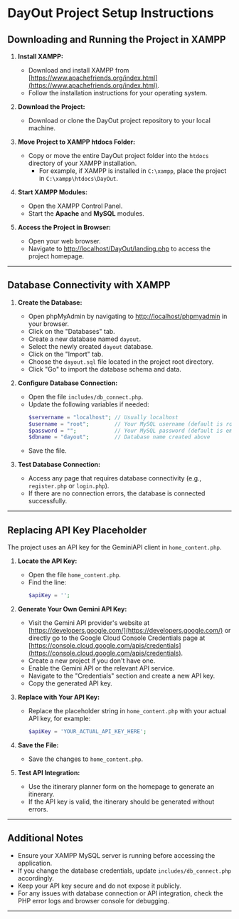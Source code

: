 # DayOut Project Setup Instructions

## Downloading and Running the Project in XAMPP

1. **Install XAMPP:**
   - Download and install XAMPP from [https://www.apachefriends.org/index.html](https://www.apachefriends.org/index.html).
   - Follow the installation instructions for your operating system.

2. **Download the Project:**
   - Download or clone the DayOut project repository to your local machine.

3. **Move Project to XAMPP htdocs Folder:**
   - Copy or move the entire DayOut project folder into the `htdocs` directory of your XAMPP installation.
     - For example, if XAMPP is installed in `C:\xampp`, place the project in `C:\xampp\htdocs\DayOut`.

4. **Start XAMPP Modules:**
   - Open the XAMPP Control Panel.
   - Start the **Apache** and **MySQL** modules.

5. **Access the Project in Browser:**
   - Open your web browser.
   - Navigate to [http://localhost/DayOut/landing.php](http://localhost/DayOut/landing.php) to access the project homepage.

---

## Database Connectivity with XAMPP

1. **Create the Database:**
   - Open phpMyAdmin by navigating to [http://localhost/phpmyadmin](http://localhost/phpmyadmin) in your browser.
   - Click on the "Databases" tab.
   - Create a new database named `dayout`.
   - Select the newly created `dayout` database.
   - Click on the "Import" tab.
   - Choose the `dayout.sql` file located in the project root directory.
   - Click "Go" to import the database schema and data.

2. **Configure Database Connection:**
   - Open the file `includes/db_connect.php`.
   - Update the following variables if needed:
     ```php
     $servername = "localhost"; // Usually localhost
     $username = "root";        // Your MySQL username (default is root)
     $password = "";            // Your MySQL password (default is empty)
     $dbname = "dayout";        // Database name created above
     ```
   - Save the file.

3. **Test Database Connection:**
   - Access any page that requires database connectivity (e.g., `register.php` or `login.php`).
   - If there are no connection errors, the database is connected successfully.

---

## Replacing API Key Placeholder

The project uses an API key for the GeminiAPI client in `home_content.php`.

1. **Locate the API Key:**
   - Open the file `home_content.php`.
   - Find the line:
     ```php
     $apiKey = '';
     ```

2. **Generate Your Own Gemini API Key:**
   - Visit the Gemini API provider's website at [https://developers.google.com/](https://developers.google.com/) or directly go to the Google Cloud Console Credentials page at [https://console.cloud.google.com/apis/credentials](https://console.cloud.google.com/apis/credentials).
   - Create a new project if you don't have one.
   - Enable the Gemini API or the relevant API service.
   - Navigate to the "Credentials" section and create a new API key.
   - Copy the generated API key.

3. **Replace with Your API Key:**
   - Replace the placeholder string in `home_content.php` with your actual API key, for example:
     ```php
     $apiKey = 'YOUR_ACTUAL_API_KEY_HERE';
     ```

4. **Save the File:**
   - Save the changes to `home_content.php`.

5. **Test API Integration:**
   - Use the itinerary planner form on the homepage to generate an itinerary.
   - If the API key is valid, the itinerary should be generated without errors.

---


## Additional Notes

- Ensure your XAMPP MySQL server is running before accessing the application.
- If you change the database credentials, update `includes/db_connect.php` accordingly.
- Keep your API key secure and do not expose it publicly.
- For any issues with database connection or API integration, check the PHP error logs and browser console for debugging.

---
